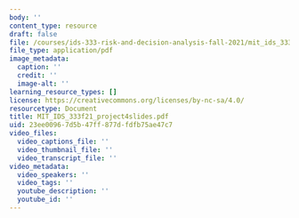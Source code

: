 ```yaml
---
body: ''
content_type: resource
draft: false
file: /courses/ids-333-risk-and-decision-analysis-fall-2021/mit_ids_333f21_project4slides.pdf
file_type: application/pdf
image_metadata:
  caption: ''
  credit: ''
  image-alt: ''
learning_resource_types: []
license: https://creativecommons.org/licenses/by-nc-sa/4.0/
resourcetype: Document
title: MIT_IDS_333f21_project4slides.pdf
uid: 23ee0096-7d5b-47ff-877d-fdfb75ae47c7
video_files:
  video_captions_file: ''
  video_thumbnail_file: ''
  video_transcript_file: ''
video_metadata:
  video_speakers: ''
  video_tags: ''
  youtube_description: ''
  youtube_id: ''
---
```

